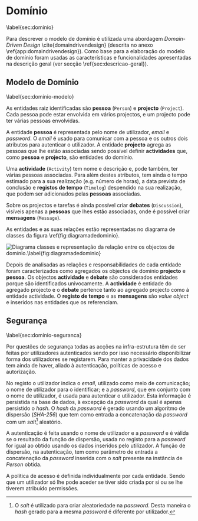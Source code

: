 Domínio
=

\label{sec:dominio}

Para descrever o modelo de domínio é utilizada uma abordagem *Domain-Driven Design* \cite{domaindrivendesign} (descrita no anexo \ref{app:domaindrivendesign}). Como base para a elaboração do modelo de domínio foram usadas as características e funcionalidades apresentadas na  descrição geral (ver secção \ref{sec:descricao-geral}).

Modelo de Domínio
-

\label{sec:dominio-modelo}

As entidades raiz identificadas são **pessoa** (`Person`) e **projecto** (`Project`). Cada pessoa pode estar envolvida em vários projectos, e um projecto pode ter várias pessoas envolvidas. 

A entidade **pessoa** é representada pelo nome de utilizador, *email* e *password*.
O *email* é usado para comunicar com a pessoa e os outros dois atributos para autenticar o utilizador. A entidade **projecto** agrega as pessoas que lhe estão associadas sendo possível definir **actividades** que, como **pessoa** e **projecto**, são entidades do domínio.

Uma **actividade** (`Activity`) tem nome e descrição e, pode também, ter várias pessoas associadas. Para além destes atributos, tem ainda o tempo estimado para a sua realização (e.g. número de horas), a data prevista de conclusão e **registos de tempo** (`Timelog`) despendido na sua realização, que podem ser adicionados pelas **pessoas** associadas.

Sobre os projectos e tarefas é ainda possível criar **debates** (`Discussion`), visíveis apenas a **pessoas** que lhes estão associadas, onde é possível criar **mensagens** (`Message`).

As entidades e as suas relações estão representadas no diagrama de classes da figura \ref{fig:diagramadedominio}.

![Diagrama classes e representação da relação entre os objectos de domínio.\label{fig:diagramadedominio}](http://www.lucidchart.com/publicSegments/view/4fd89208-da90-4b53-8506-66290a443549/image.png)

Depois de analisadas as relações e responsabilidades de cada entidade foram caracterizados como agregados os objectos de domínio **projecto** e **pessoa**.
Os objectos **actividade** e **debate** são considerados entidades porque são identificados univocamente.
A **actividade** é entidade do agregado projecto e o **debate** pertence tanto ao agregado projecto como à entidade actividade.
O **registo de tempo** e as **mensagens** são *value object* e inseridos nas entidades que os referenciam. 

Segurança
-

\label{sec:dominio-seguranca}

Por questões de segurança todas as acções na infra-estrutura têm de ser feitas por utilizadores autenticados sendo por isso necessário disponibilizar forma dos utilizadores se registarem. 
Para manter a privacidade dos dados tem ainda de haver, aliado à autenticação, políticas de acesso e autorização.

No registo o utilizador indica o *email*, utilizado como meio de comunicação; o nome de utilizador para o identificar; e a *password*, que em conjunto com o nome de utilizador, é usada para autenticar o utilizador.
Esta informação é persistida na base de dados, à excepção da *password* da qual é apenas persistido o *hash*.
O *hash* da *password* é gerado usando um algoritmo de dispersão (*SHA-256*) que tem como entrada a concatenação da *password* com um *salt*[^salt] aleatório.

A autenticação é feita usando o nome de utilizador e a *password* e é válida se o resultado da função de dispersão, usada no registo para a *password* for igual ao obtido usando os dados inseridos pelo utilizador.
A função de dispersão, na autenticação, tem como parâmetro de entrada a concatenação da *password* inserida com o *salt* presente na instância de *Person* obtida.

A política de acesso é definida individualmente por cada entidade. Sendo que um utilizador só lhe pode aceder se tiver sido criada por si ou se lhe tiverem atribuído permissões.

[^salt]: O *salt* é utilizado para criar aleatoriedade na *password*. Desta maneira o *hash* gerado para a mesma *password* é diferente por utilizador.
